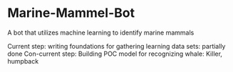 # Marine-Mammel-Bot
A bot that utilizes machine learning to identify marine mammals

Current step: writing foundations for gathering learning data sets: partially done
Con-current step: Building POC model for recognizing whale: Killer, humpback
